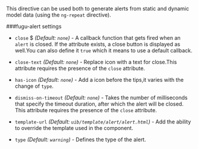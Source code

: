This directive can be used both to generate alerts from static and dynamic model data (using the `ng-repeat` directive).

###fugu-alert settings
- `close` $ *(Default: `none`)* - A callback function that gets fired when an `alert` is closed. If the attribute exists, a close button is displayed as well.You can also define it `true` which it means to use a default callback.

- `close-text` *(Default: `none`)* - Replace icon with a text for close.This attribute requires the presence of the `close` attribute.

- `has-icon` *(Default: `none`)* - Add a icon before the tips,it varies with the change of `type`.

- `dismiss-on-timeout` *(Default: `none`)* - Takes the number of milliseconds that specify the timeout duration, after which the alert will be closed. This attribute requires the presence of the `close` attribute.

- `template-url` *(Default: `uib/template/alert/alert.html`)* - Add the ability to override the template used in the component.

- `type` *(Default: `warning`)* - Defines the type of the alert. 